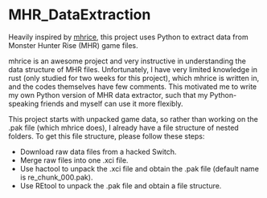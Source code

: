 # MHR_DataExtraction
Heavily inspired by [mhrice](https://github.com/wwylele/mhrice "mhrice"), this project uses Python to extract data from Monster Hunter Rise (MHR) game files.

mhrice is an awesome project and very instructive in understanding the data structure of MHR files. Unfortunately, I have very limited knowledge in rust (only studied for two weeks for this project), which mhrice is written in, and the codes themselves have few comments. This motivated me to write my own Python version of MHR data extractor, such that my Python-speaking friends and myself can use it more flexibly. 

This project starts with unpacked game data, so rather than working on the .pak file (which mhrice does), I already have a file structure of nested folders. To get this file structure, please follow these steps:

* Download raw data files from a hacked Switch.
* Merge raw files into one .xci file.
* Use hactool to unpack the .xci file and obtain the .pak file (default name is re_chunk_000.pak).
* Use REtool to unpack the .pak file and obtain a file structure.
